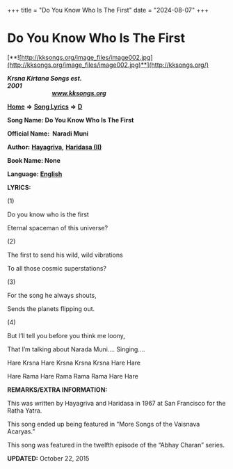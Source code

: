 +++
title = "Do You Know Who Is The First"
date = "2024-08-07"
+++

# Do You Know Who Is The First
[**![http://kksongs.org/image_files/image002.jpg](http://kksongs.org/image_files/image002.jpg)**](http://kksongs.org/)

**_Krsna Kirtana Songs est. 2001_**                                                                                                                                                 **_www.kksongs.org_**

[**Home**](http://kksongs.org/) **⇒** [**Song Lyrics**](http://kksongs.org/lyrics.html) **⇒** [**D**](http://kksongs.org/songs/song_d.html)

**Song Name: Do You Know Who Is The First**

**Official Name:  Naradi Muni**

**Author:** [**Hayagriva**](http://kksongs.org/authors/list/hayagriva.html)**,** [**Haridasa (II)**](http://kksongs.org/authors/list/haridasa2.html)

**Book Name: None**

**Language: [English](http://kksongs.org/language/list/english.html)**

**LYRICS:**

(1)

Do you know who is the first

Eternal spaceman of this universe?

(2)

The first to send his wild, wild vibrations

To all those cosmic superstations?

(3)

For the song he always shouts,

Sends the planets flipping out.

(4)

But I’ll tell you before you think me loony,

That I’m talking about Narada Muni…. Singing….

Hare Krsna Hare Krsna Krsna Krsna Hare Hare

Hare Rama Hare Rama Rama Rama Hare Hare

**REMARKS/EXTRA INFORMATION:**

This was written by Hayagriva and Haridasa in 1967 at San Francisco for the Ratha Yatra.

This song ended up being featured in “More Songs of the Vaisnava Acaryas.”

This song was featured in the twelfth episode of the “Abhay Charan” series.

**UPDATED:** October 22, 2015